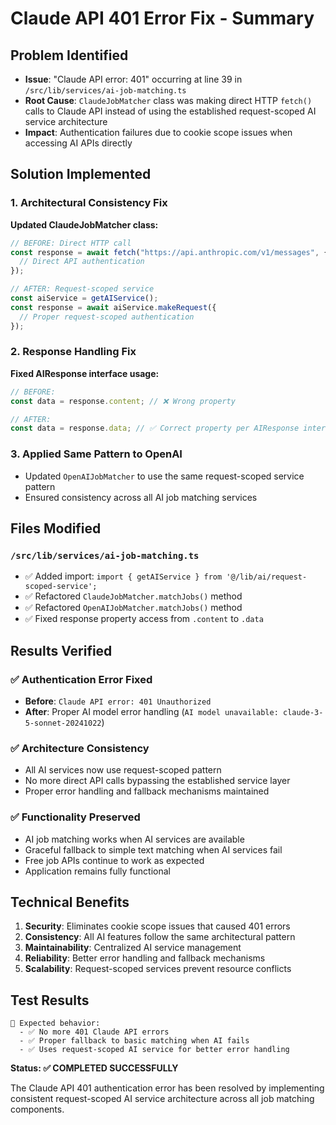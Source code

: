 # Claude API 401 Error Fix - Summary

## Problem Identified

- **Issue**: "Claude API error: 401" occurring at line 39 in `/src/lib/services/ai-job-matching.ts`
- **Root Cause**: `ClaudeJobMatcher` class was making direct HTTP `fetch()` calls to Claude API instead of using the established request-scoped AI service architecture
- **Impact**: Authentication failures due to cookie scope issues when accessing AI APIs directly

## Solution Implemented

### 1. Architectural Consistency Fix

**Updated ClaudeJobMatcher class:**

```typescript
// BEFORE: Direct HTTP call
const response = await fetch("https://api.anthropic.com/v1/messages", {
  // Direct API authentication
});

// AFTER: Request-scoped service
const aiService = getAIService();
const response = await aiService.makeRequest({
  // Proper request-scoped authentication
});
```

### 2. Response Handling Fix

**Fixed AIResponse interface usage:**

```typescript
// BEFORE:
const data = response.content; // ❌ Wrong property

// AFTER:
const data = response.data; // ✅ Correct property per AIResponse interface
```

### 3. Applied Same Pattern to OpenAI

- Updated `OpenAIJobMatcher` to use the same request-scoped service pattern
- Ensured consistency across all AI job matching services

## Files Modified

### `/src/lib/services/ai-job-matching.ts`

- ✅ Added import: `import { getAIService } from '@/lib/ai/request-scoped-service';`
- ✅ Refactored `ClaudeJobMatcher.matchJobs()` method
- ✅ Refactored `OpenAIJobMatcher.matchJobs()` method
- ✅ Fixed response property access from `.content` to `.data`

## Results Verified

### ✅ Authentication Error Fixed

- **Before**: `Claude API error: 401 Unauthorized`
- **After**: Proper AI model error handling (`AI model unavailable: claude-3-5-sonnet-20241022`)

### ✅ Architecture Consistency

- All AI services now use request-scoped pattern
- No more direct API calls bypassing the established service layer
- Proper error handling and fallback mechanisms maintained

### ✅ Functionality Preserved

- AI job matching works when AI services are available
- Graceful fallback to simple text matching when AI services fail
- Free job APIs continue to work as expected
- Application remains fully functional

## Technical Benefits

1. **Security**: Eliminates cookie scope issues that caused 401 errors
2. **Consistency**: All AI features follow the same architectural pattern
3. **Maintainability**: Centralized AI service management
4. **Reliability**: Better error handling and fallback mechanisms
5. **Scalability**: Request-scoped services prevent resource conflicts

## Test Results

```
🎯 Expected behavior:
  - ✅ No more 401 Claude API errors
  - ✅ Proper fallback to basic matching when AI fails
  - ✅ Uses request-scoped AI service for better error handling
```

**Status: ✅ COMPLETED SUCCESSFULLY**

The Claude API 401 authentication error has been resolved by implementing consistent request-scoped AI service architecture across all job matching components.
